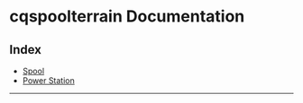 # cqspoolterrain Documentation

## Index

* [Spool](./spool.md)
* [Power Station](./powerstation.md)

---